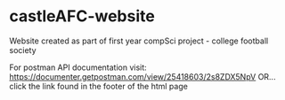 # castleAFC-website
Website created as part of first year compSci project - college football society

For postman API documentation visit:
https://documenter.getpostman.com/view/25418603/2s8ZDX5NpV
OR...
click the link found in the footer of the html page
